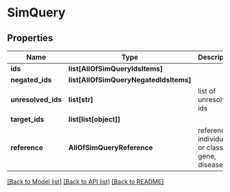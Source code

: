 # SimQuery

## Properties
Name | Type | Description | Notes
------------ | ------------- | ------------- | -------------
**ids** | **list[AllOfSimQueryIdsItems]** |  | [optional] 
**negated_ids** | **list[AllOfSimQueryNegatedIdsItems]** |  | [optional] 
**unresolved_ids** | **list[str]** | list of unresolved ids | [optional] 
**target_ids** | **list[list[object]]** |  | [optional] 
**reference** | **AllOfSimQueryReference** | reference individual or class (eg gene, disease) | [optional] 

[[Back to Model list]](../README.md#documentation-for-models) [[Back to API list]](../README.md#documentation-for-api-endpoints) [[Back to README]](../README.md)

